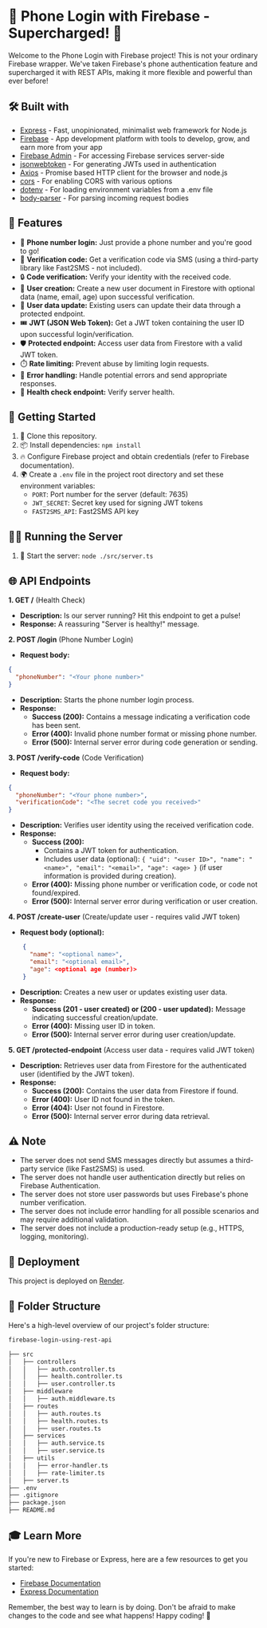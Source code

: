 # 🚀 Phone Login with Firebase - Supercharged! 🚀

Welcome to the Phone Login with Firebase project! This is not your ordinary Firebase wrapper. We've taken Firebase's phone authentication feature and supercharged it with REST APIs, making it more flexible and powerful than ever before!

## 🛠️ Built with

- [Express](https://expressjs.com/) - Fast, unopinionated, minimalist web framework for Node.js
- [Firebase](https://firebase.google.com/) - App development platform with tools to develop, grow, and earn more from your app
- [Firebase Admin](https://firebase.google.com/docs/admin/setup) - For accessing Firebase services server-side
- [jsonwebtoken](https://www.npmjs.com/package/jsonwebtoken) - For generating JWTs used in authentication
- [Axios](https://axios-http.com/) - Promise based HTTP client for the browser and node.js
- [cors](https://www.npmjs.com/package/cors) - For enabling CORS with various options
- [dotenv](https://www.npmjs.com/package/dotenv) - For loading environment variables from a .env file
- [body-parser](https://www.npmjs.com/package/body-parser) - For parsing incoming request bodies

## 🎯 Features

- 📱 **Phone number login:** Just provide a phone number and you're good to go!
- 📨 **Verification code:** Get a verification code via SMS (using a third-party library like Fast2SMS - not included).
- 🔒 **Code verification:** Verify your identity with the received code.
- 👤 **User creation:** Create a new user document in Firestore with optional data (name, email, age) upon successful verification.
- 🔄 **User data update:** Existing users can update their data through a protected endpoint.
- 🎟️ **JWT (JSON Web Token):** Get a JWT token containing the user ID upon successful login/verification.
- 🛡️ **Protected endpoint:** Access user data from Firestore with a valid JWT token.
- ⏱️ **Rate limiting:** Prevent abuse by limiting login requests.
- 🚧 **Error handling:** Handle potential errors and send appropriate responses.
- 🏥 **Health check endpoint:** Verify server health.

## 🚀 Getting Started

1. 📂 Clone this repository.
2. 📦 Install dependencies: `npm install`
3. 🔥 Configure Firebase project and obtain credentials (refer to Firebase documentation).
4. 🌍 Create a `.env` file in the project root directory and set these environment variables:
   - `PORT`: Port number for the server (default: 7635)
   - `JWT_SECRET`: Secret key used for signing JWT tokens
   - `FAST2SMS_API`: Fast2SMS API key

## 🏃‍♀️ Running the Server

1. 🚀 Start the server: `node ./src/server.ts`

## 🌐 API Endpoints

**1. GET /** (Health Check)

- **Description:** Is our server running? Hit this endpoint to get a pulse!
- **Response:** A reassuring "Server is healthy!" message.

**2. POST /login** (Phone Number Login)

- **Request body:**

```json
{
  "phoneNumber": "<Your phone number>"
}
```

- **Description:** Starts the phone number login process.
- **Response:**
  - **Success (200):** Contains a message indicating a verification code has been sent.
  - **Error (400):** Invalid phone number format or missing phone number.
  - **Error (500):** Internal server error during code generation or sending.

**3. POST /verify-code** (Code Verification)

- **Request body:**

```json
{
  "phoneNumber": "<Your phone number>",
  "verificationCode": "<The secret code you received>"
}
```

- **Description:** Verifies user identity using the received verification code.
- **Response:**
  - **Success (200):**
    - Contains a JWT token for authentication.
    - Includes user data (optional): `{ "uid": "<user ID>", "name": "<name>", "email": "<email>", "age": <age> }` (if user information is provided during creation).
  - **Error (400):** Missing phone number or verification code, or code not found/expired.
  - **Error (500):** Internal server error during verification or user creation.

**4. POST /create-user** (Create/update user - requires valid JWT token)

- **Request body (optional):**

```json
    {
      "name": "<optional name>",
      "email": "<optional email>",
      "age": <optional age (number)>
    }
```

- **Description:** Creates a new user or updates existing user data.
- **Response:**
  - **Success (201 - user created) or (200 - user updated):** Message indicating successful creation/update.
  - **Error (400):** Missing user ID in token.
  - **Error (500):** Internal server error during user creation/update.

**5. GET /protected-endpoint** (Access user data - requires valid JWT token)

- **Description:** Retrieves user data from Firestore for the authenticated user (identified by the JWT token).
- **Response:**
  - **Success (200):** Contains the user data from Firestore if found.
  - **Error (400):** User ID not found in the token.
  - **Error (404):** User not found in Firestore.
  - **Error (500):** Internal server error during data retrieval.

## ⚠️ Note

- The server does not send SMS messages directly but assumes a third-party service (like Fast2SMS) is used.
- The server does not handle user authentication directly but relies on Firebase Authentication.
- The server does not store user passwords but uses Firebase's phone number verification.
- The server does not include error handling for all possible scenarios and may require additional validation.
- The server does not include a production-ready setup (e.g., HTTPS, logging, monitoring).

## 🚀 Deployment

This project is deployed on [Render](https://render.com/).

 <!-- You can check out the live version [here](link-to-live-version). -->

## 📂 Folder Structure

Here's a high-level overview of our project's folder structure:

```bash
firebase-login-using-rest-api

├── src
│   ├── controllers
│   │   ├── auth.controller.ts
│   │   ├── health.controller.ts
│   │   ├── user.controller.ts
│   ├── middleware
│   │   ├── auth.middleware.ts
│   ├── routes
│   │   ├── auth.routes.ts
│   │   ├── health.routes.ts
│   │   ├── user.routes.ts
│   ├── services
│   │   ├── auth.service.ts
│   │   ├── user.service.ts
│   ├── utils
│   │   ├── error-handler.ts
│   │   ├── rate-limiter.ts
│   ├── server.ts
├── .env
├── .gitignore
├── package.json
├── README.md
```

## 🎓 Learn More

If you're new to Firebase or Express, here are a few resources to get you started:

- [Firebase Documentation](https://firebase.google.com/docs)
- [Express Documentation](https://expressjs.com/)
<!-- - [Firebase Phone Authentication Tutorial](link-to-tutorial)
- [Building a REST API with Express Tutorial](link-to-tutorial) -->

Remember, the best way to learn is by doing. Don't be afraid to make changes to the code and see what happens! Happy coding! 🚀
